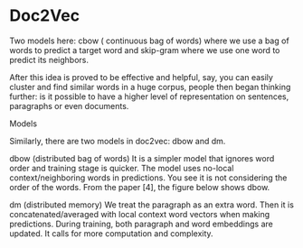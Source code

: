# Doc2Vec
 Two models here: cbow ( continuous bag of words) where we use a bag of words to predict a target word and skip-gram where we use one word to predict its neighbors. 
 
 After this idea is proved to be effective and helpful, say, you can easily cluster and find similar words in a huge corpus, people then began thinking further: is it possible to have a higher level of representation on sentences, paragraphs or even documents.
 
 
Models

Similarly, there are two models in doc2vec: dbow and dm.

dbow (distributed bag of words)
It is a simpler model that ignores word order and training stage is quicker. The model uses no-local context/neighboring words in predictions. You see it is not considering the order of the words. From the paper [4], the figure below shows dbow.

dm (distributed memory)
We treat the paragraph as an extra word. Then it is concatenated/averaged with local context word vectors when making predictions. During training, both paragraph and word embeddings are updated. It calls for more computation and complexity.

